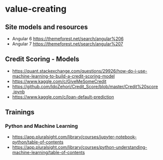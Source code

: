 # value-creating

##  Site models and resources
- Angular 6 https://themeforest.net/search/angular%206
- Angular 7 https://themeforest.net/search/angular%207

## Credit Scoring - Models

- https://quant.stackexchange.com/questions/29926/how-do-i-use-machine-learning-to-build-a-credit-scoring-model
- https://www.kaggle.com/c/GiveMeSomeCredit
- https://github.com/IdoZehori/Credit_Score/blob/master/Credit%20score.ipynb
- https://www.kaggle.com/c/loan-default-prediction

## Trainings

### Python and Machine Learning

- https://app.pluralsight.com/library/courses/jupyter-notebook-python/table-of-contents
- https://app.pluralsight.com/library/courses/python-understanding-machine-learning/table-of-contents
